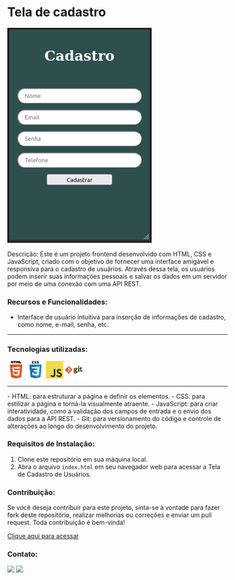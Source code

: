 # Tela de cadastro

![preview](./images/tela.png)

Descrição:
Este é um projeto frontend desenvolvido com HTML, CSS e JavaScript, criado com o objetivo de fornecer uma interface amigável e responsiva para o cadastro de usuários. Através dessa tela, os usuários podem inserir suas informações pessoais e salvar os dados em um servidor por meio de uma conexão com uma API REST.

### Recursos e Funcionalidades:
- Interface de usuário intuitiva para inserção de informações de cadastro, como nome, e-mail, senha, etc.

<hr>

### Tecnologias utilizadas:
<code><img widht="30" height="40" src="https://raw.githubusercontent.com/github/explore/80688e429a7d4ef2fca1e82350fe8e3517d3494d/topics/html/html.png"></code>
<code><img widht="30" height="40" src="https://raw.githubusercontent.com/github/explore/80688e429a7d4ef2fca1e82350fe8e3517d3494d/topics/css/css.png"></code>
<code><img widht="30" height="40" src="https://raw.githubusercontent.com/github/explore/80688e429a7d4ef2fca1e82350fe8e3517d3494d/topics/javascript/javascript.png"></code>
<code><img widht="30" height="40" src="https://raw.githubusercontent.com/github/explore/80688e429a7d4ef2fca1e82350fe8e3517d3494d/topics/git/git.png"></code>

<hr>
- HTML: para estruturar a página e definir os elementos.
- CSS: para estilizar a página e torná-la visualmente atraente.
- JavaScript: para criar interatividade, como a validação dos campos de entrada e o envio dos dados para a API REST.
- Git: para versionamento do código e controle de alterações ao longo do desenvolvimento do projeto.

### Requisitos de Instalação:
1. Clone este repositório em sua máquina local.
2. Abra o arquivo `index.html` em seu navegador web para acessar a Tela de Cadastro de Usuários.

### Contribuição:
Se você deseja contribuir para este projeto, sinta-se à vontade para fazer fork deste repositório, realizar melhorias ou correções e enviar um pull request. Toda contribuição é bem-vinda!

[Clique aqui para acessar](https://jonathandscoutinho.github.io/cadastro_app_frontend/)

### Contato:

 <div> 
  <a href = "mailto:jonathandscoutinho@gmail.com">
  <img src="https://img.shields.io/badge/-Gmail-%23333?style=for-the-badge&logo=gmail&logoColor=white" target="_blank"></a>
  <a href="https://www.linkedin.com/in/jonathandscoutinho/" target="_blank">
  <img src="https://img.shields.io/badge/-LinkedIn-%230077B5?style=for-the-badge&logo=linkedin&logoColor=white" target="_blank"></a>  
  </div>
